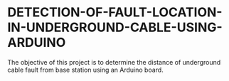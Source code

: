 # DETECTION-OF-FAULT-LOCATION-IN-UNDERGROUND-CABLE-USING-ARDUINO
The objective of this project is to determine the distance of underground cable fault from base station using an Arduino board.
